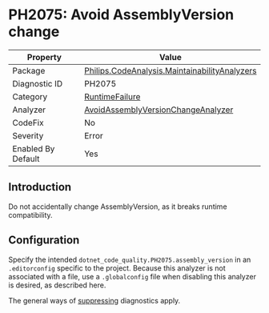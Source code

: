 # PH2075: Avoid AssemblyVersion change

| Property | Value  |
|--|--|
| Package | [Philips.CodeAnalysis.MaintainabilityAnalyzers](https://www.nuget.org/packages/Philips.CodeAnalysis.MaintainabilityAnalyzers) |
| Diagnostic ID | PH2075 |
| Category  | [RuntimeFailure](../RuntimeFailure.md) |
| Analyzer | [AvoidAssemblyVersionChangeAnalyzer](https://github.com/philips-software/roslyn-analyzers/blob/master/Philips.CodeAnalysis.MaintainabilityAnalyzers/RuntimeFailure/AvoidAssemblyVersionChangeAnalyzer.cs)
| CodeFix  | No |
| Severity | Error |
| Enabled By Default | Yes |

## Introduction

Do not accidentally change AssemblyVersion, as it breaks runtime compatibility. 

## Configuration

Specify the intended `dotnet_code_quality.PH2075.assembly_version` in an `.editorconfig` specific to the project. Because this analyzer is not associated with a file, use a `.globalconfig` file when disabling this analyzer is desired, as described here.

The general ways of [suppressing](https://learn.microsoft.com/en-us/dotnet/fundamentals/code-analysis/suppress-warnings) diagnostics apply.

